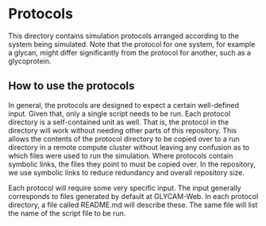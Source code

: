 # Protocols
This directory contains simulation protocols arranged according to the
system being simulated.  Note that the protocol for one system, for example
a glycan, might differ significantly from the protocol for another, such
as a glycoprotein.  

## How to use the protocols
In general, the protocols are designed to expect a certain well-defined
input.  Given that, only a single script needs to be run.  Each protocol
directory is a self-contained unit as well.  That is, the protocol in the
directory will work without needing other parts of this repository.  This
allows the contents of the protocol directory to be copied over to a run
directory in a remote compute cluster without leaving any confusion as to 
which files were used to run the simulation.  Where protocols contain symbolic 
links, the files they point to must be copied over.  In the repository, we 
use symbolic links to reduce redundancy and overall repository size.  

Each protocol will require some very specific input.  The input generally
corresponds to files generated by default at GLYCAM-Web.  In each protocol
directory, a file called README.md will describe these.  The same file will 
list the name of the script file to be run.  

